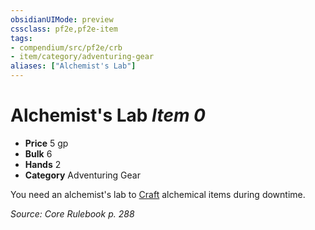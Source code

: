 ```yaml
---
obsidianUIMode: preview
cssclass: pf2e,pf2e-item
tags:
- compendium/src/pf2e/crb
- item/category/adventuring-gear
aliases: ["Alchemist's Lab"]
---
```

# Alchemist's Lab *Item 0*  

- **Price** 5 gp
- **Bulk** 6
- **Hands** 2
- **Category** Adventuring Gear

You need an alchemist's lab to [Craft](../../../rules/actions/craft.md) alchemical items during downtime.

*Source: Core Rulebook p. 288*